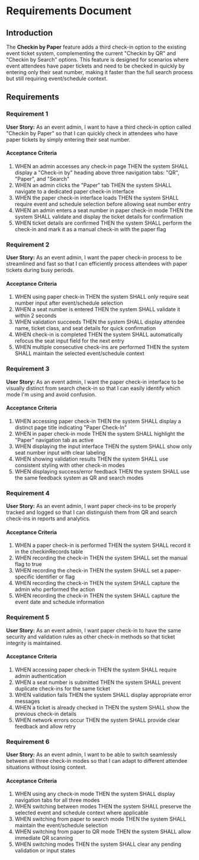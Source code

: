 # Requirements Document

## Introduction

The **Checkin by Paper** feature adds a third check-in option to the existing event ticket system, complementing the current "Checkin by QR" and "Checkin by Search" options. This feature is designed for scenarios where event attendees have paper tickets and need to be checked in quickly by entering only their seat number, making it faster than the full search process but still requiring event/schedule context.

## Requirements

### Requirement 1

**User Story:** As an event admin, I want to have a third check-in option called "Checkin by Paper" so that I can quickly check in attendees who have paper tickets by simply entering their seat number.

#### Acceptance Criteria

1. WHEN an admin accesses any check-in page THEN the system SHALL display a "Check-in by" heading above three navigation tabs: "QR", "Paper", and "Search"
2. WHEN an admin clicks the "Paper" tab THEN the system SHALL navigate to a dedicated paper check-in interface
3. WHEN the paper check-in interface loads THEN the system SHALL require event and schedule selection before allowing seat number entry
4. WHEN an admin enters a seat number in paper check-in mode THEN the system SHALL validate and display the ticket details for confirmation
5. WHEN ticket details are confirmed THEN the system SHALL perform the check-in and mark it as a manual check-in with the paper flag

### Requirement 2

**User Story:** As an event admin, I want the paper check-in process to be streamlined and fast so that I can efficiently process attendees with paper tickets during busy periods.

#### Acceptance Criteria

1. WHEN using paper check-in THEN the system SHALL only require seat number input after event/schedule selection
2. WHEN a seat number is entered THEN the system SHALL validate it within 2 seconds
3. WHEN validation succeeds THEN the system SHALL display attendee name, ticket class, and seat details for quick confirmation
4. WHEN check-in is completed THEN the system SHALL automatically refocus the seat input field for the next entry
5. WHEN multiple consecutive check-ins are performed THEN the system SHALL maintain the selected event/schedule context

### Requirement 3

**User Story:** As an event admin, I want the paper check-in interface to be visually distinct from search check-in so that I can easily identify which mode I'm using and avoid confusion.

#### Acceptance Criteria

1. WHEN accessing paper check-in THEN the system SHALL display a distinct page title indicating "Paper Check-In"
2. WHEN in paper check-in mode THEN the system SHALL highlight the "Paper" navigation tab as active
3. WHEN displaying the input interface THEN the system SHALL show only seat number input with clear labeling
4. WHEN showing validation results THEN the system SHALL use consistent styling with other check-in modes
5. WHEN displaying success/error feedback THEN the system SHALL use the same feedback system as QR and search modes

### Requirement 4

**User Story:** As an event admin, I want paper check-ins to be properly tracked and logged so that I can distinguish them from QR and search check-ins in reports and analytics.

#### Acceptance Criteria

1. WHEN a paper check-in is performed THEN the system SHALL record it in the checkinRecords table
2. WHEN recording the check-in THEN the system SHALL set the manual flag to true
3. WHEN recording the check-in THEN the system SHALL set a paper-specific identifier or flag
4. WHEN recording the check-in THEN the system SHALL capture the admin who performed the action
5. WHEN recording the check-in THEN the system SHALL capture the event date and schedule information

### Requirement 5

**User Story:** As an event admin, I want paper check-in to have the same security and validation rules as other check-in methods so that ticket integrity is maintained.

#### Acceptance Criteria

1. WHEN accessing paper check-in THEN the system SHALL require admin authentication
2. WHEN a seat number is submitted THEN the system SHALL prevent duplicate check-ins for the same ticket
3. WHEN validation fails THEN the system SHALL display appropriate error messages
4. WHEN a ticket is already checked in THEN the system SHALL show the previous check-in details
5. WHEN network errors occur THEN the system SHALL provide clear feedback and allow retry

### Requirement 6

**User Story:** As an event admin, I want to be able to switch seamlessly between all three check-in modes so that I can adapt to different attendee situations without losing context.

#### Acceptance Criteria

1. WHEN using any check-in mode THEN the system SHALL display navigation tabs for all three modes
2. WHEN switching between modes THEN the system SHALL preserve the selected event and schedule context where applicable
3. WHEN switching from paper to search mode THEN the system SHALL maintain the event/schedule selection
4. WHEN switching from paper to QR mode THEN the system SHALL allow immediate QR scanning
5. WHEN switching modes THEN the system SHALL clear any pending validation or input states